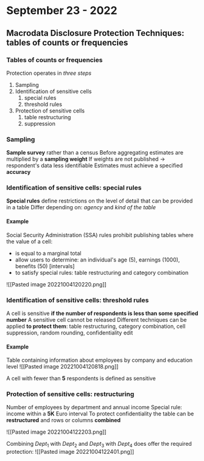 # September 23 - 2022
## Macrodata Disclosure Protection Techniques: tables of counts or frequencies

### Tables of counts or frequencies
Protection operates in *three steps*
1. Sampling
2. Identification of sensitive cells
	1. special rules
	2. threshold rules
3. Protection of sensitive cells
	1. table restructuring
	2. suppression

### Sampling
**Sample survey** rather than a census
Before aggregating estimates are multiplied by a **sampling weight**
If weights are not published $\rightarrow$ respondent's data less identifiable
Estimates must achieve a specified **accuracy**

### Identification of sensitive cells: special rules
**Special rules** define restrictions on the level of detail that can be provided in a table
Differ depending on: *agency* and *kind of the table*

#### Example
Social Security Administration (SSA) rules prohibit publishing tables where the value of a cell:
- is equal to a marginal total
- allow users to determine: an individual's age (5), earnings (1000), benefits (50) [intervals]
- to satisfy special rules: table restructuring and category combination

![[Pasted image 20221004120220.png]]

### Identification of sensitive cells: threshold rules
A cell is sensitive **if the number of respondents is less than some specified number**
A sensitive cell cannot be released
Different techniques can be applied **to protect them**: table restructuring, category combination, cell suppression, random rounding, confidentiality edit

#### Example
Table containing information about employees by company and education level
![[Pasted image 20221004120818.png]]

A cell with fewer than **5** respondents is defined as sensitive

### Protection of sensitive cells: restructuring
Number of employees by department and annual income
Special rule: income within a **5K** Euro interval
To protect confidentiality the table can be **restructured** and rows or columns **combined**

![[Pasted image 20221004122203.png]]

Combining $Dept_1$ with $Dept_2$ and $Dept_3$ with $Dept_4$ does offer the required protection:
![[Pasted image 20221004122401.png]]


